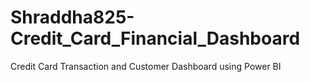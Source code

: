# Shraddha825-Credit_Card_Financial_Dashboard
Credit Card Transaction and Customer Dashboard using Power BI
